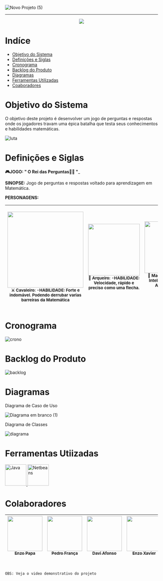 ![Novo Projeto (5)](https://user-images.githubusercontent.com/90208620/144960021-2a6022a5-afcc-43bc-b7e1-81b79ea1946c.png)











<hr>

<p align="center">
   <img src="http://img.shields.io/static/v1?label=STATUS&message=%20PROJETO%20CONCLUIDO&color=RED&style=for-the-badge"/>
</p>

# Indíce

* [Objetivo do Sistema](#Objetivo-do-Sistema)
* [Definições e Siglas](#Definições-e-Siglas)
* [Cronograma](#Cronograma)
* [Backlog do Produto](#Backlog-do-Produto)
* [Diagramas](#Diagramas)
* [Ferramentas Utilizadas](#Ferramentas-Utilizadas)
* [Coaboradores](#Colaboradores)



# Objetivo do Sistema

O objetivo deste projeto é desenvolver um jogo de perguntas e respostas onde os jogadores travam uma épica batalha que testa seus conhecimentos e habilidades matemáticas.<p>

![luta](https://user-images.githubusercontent.com/90208620/144949986-a4e9eb11-d77d-4994-8ba0-4b203519e02e.gif)

   
# Definições e Siglas

   **🎮JOGO: " O Rei das Perguntas🏰👑 "**_

**SINOPSE:** Jogo de perguntas e respostas voltado para  aprendizagem em Matemática.

**PERSONAGENS:**

 | <img src="https://cdna.artstation.com/p/assets/images/images/007/672/550/original/abdulrahman-salem-jump.gif?1507750801" width=250><br><sub>⚔ Cavaleiro: -HABILIDADE: Forte e indomável. Podendo derrubar varias barreiras da Matemática</sub> |  <img src="https://4.bp.blogspot.com/-gW8bR9TwbQU/WL11Buu07yI/AAAAAAAAY8U/9H2zEJG_7IMfyzeGtiKBguMOkqeC8rmuQCLcB/s1600/Gifs%2Banimados%2BArco%2Be%2BFlecha%2B11.gif" width=170><br><sub>🏹 Arqueiro: -HABILIDADE: Velocidade, rápido e preciso como uma flecha.</sub> |  <img src="https://www.imagensanimadas.com/data/media/711/magico-e-mago-imagem-animada-0038.gif" width=170><br><sub>🔮 Mago: -HABILIDADE: Inteligência, perito na Arte do Calculo Matemático</sub> |  <img src="https://c.tenor.com/Y9XISdcy98wAAAAd/prince-charming-shrek.gif" width=300><br><sub>😎 Modelo: -HABILIDADE: Beleza, com sua Beleza e capricho na Matemática.</sub> | <img src="https://i.imgur.com/MHMzOG0.gif" width=200><br><sub>🧝🏻‍♂️ Duende: -HABILIDADE: Sorte, perfeito nos chutes sempre contando com a sorte.</sub>
| :---: | :---: | :---: | :---: | :---: |
   

# Cronograma
   
   ![crono](https://user-images.githubusercontent.com/90208620/145104400-21c233e8-a5fb-4ef5-a6b9-97d5ca48d633.png)

   

# Backlog do Produto 
   
   
![backlog](https://user-images.githubusercontent.com/90208620/145067066-c40fff1c-1de1-4234-85b2-014a7e664589.png)


   
# Diagramas   
   
   Diagrama de Caso de Uso <p> ![Diagrama em branco (1)](https://user-images.githubusercontent.com/90208620/145070858-f5ed02b3-931f-4048-85a6-72fb1e584f7e.png) 

   Diagrama de Classes <p> ![diagrama](https://user-images.githubusercontent.com/90208620/145102623-ef5051f9-029e-4b61-9557-203df24f7b22.png)
   
      
# Ferramentas Utiizadas
      
<a href="https://www.java.com/pt-BR/" target="_blank"> <img src="http://s2.glbimg.com/ISAMH15-7x5uueooUfpwrNr_S5I=/s.glbimg.com/jo/g1/f/original/2011/08/22/22-java-300.jpg" alt="Java" width="70" height="70"/> </a> <a href="https://netbeans.apache.org/download/index.html" target="_blank"> <img src="https://netbeans.apache.org/images/apache-netbeans.svg" alt="Netbeans" width="70" height="70"/> </a>

   
# Colaboradores

| [<img src="https://scontent.fplu25-1.fna.fbcdn.net/v/t1.6435-9/46522772_1901876389898610_1659276102738116608_n.jpg?_nc_cat=108&ccb=1-5&_nc_sid=09cbfe&_nc_eui2=AeGHqeE5cz_48cuSwLABidShn84xqwa651mfzjGrBrrnWTCugT2ZCawzZVbcjIpboaAg2EbseZkNyY8B5WNfZo4h&_nc_ohc=o8gO1DABQMEAX_cAcMc&_nc_ht=scontent.fplu25-1.fna&oh=65b387bbab97ae9b4f2a9fe247013025&oe=61D3A70A" width=115><br><sub>Enzo Papa</sub>](https://github.com/EnzoPapa) |  [<img src="https://avatars.githubusercontent.com/u/89569055?v=4" width=115><br><sub>Pedro França</sub>](https://github.com/PedroFran2021) |  [<img src="https://avatars.githubusercontent.com/u/89953265?v=4" width=115><br><sub>Davi Afonso</sub>](https://github.com/DaviAfonso88) |  [<img src="https://avatars.githubusercontent.com/u/86690738?v=4" width=115><br><sub>Enzo Xavier</sub>](https://github.com/EnzoSilvaXavier) |
| :---: | :---: | :---: | :---: |

<br>

 ``` OBS: Veja o video demonstrativo do projeto ``` 
